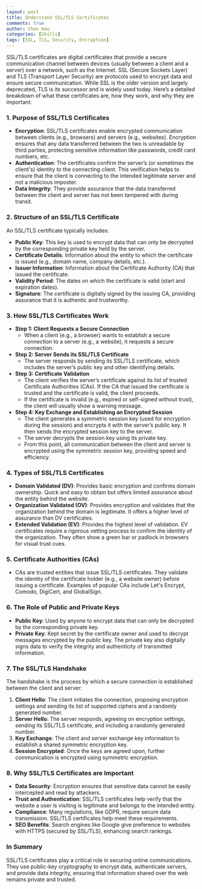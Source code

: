 ```yaml
---
layout: post
title: Understand SSL/TLS Certificates
comments: true
author: Chen Hao
categories: [Skills]
tags: [SSL, TLS, Security, Encryption]
---
```



SSL/TLS certificates are digital certificates that provide a secure communication channel between devices (usually between a client and a server) over a network, such as the Internet. SSL (Secure Sockets Layer) and TLS (Transport Layer Security) are protocols used to encrypt data and ensure secure communication. While SSL is the older version and largely deprecated, TLS is its successor and is widely used today. Here’s a detailed breakdown of what these certificates are, how they work, and why they are important:

### 1. **Purpose of SSL/TLS Certificates**

- **Encryption**: SSL/TLS certificates enable encrypted communication between clients (e.g., browsers) and servers (e.g., websites). Encryption ensures that any data transferred between the two is unreadable by third parties, protecting sensitive information like passwords, credit card numbers, etc.
- **Authentication**: The certificates confirm the server’s (or sometimes the client's) identity to the connecting client. This verification helps to ensure that the client is connecting to the intended legitimate server and not a malicious imposter.
- **Data Integrity**: They provide assurance that the data transferred between the client and server has not been tampered with during transit.

### 2. **Structure of an SSL/TLS Certificate**

An SSL/TLS certificate typically includes:
- **Public Key**: This key is used to encrypt data that can only be decrypted by the corresponding private key held by the server.
- **Certificate Details**: Information about the entity to which the certificate is issued (e.g., domain name, company details, etc.).
- **Issuer Information**: Information about the Certificate Authority (CA) that issued the certificate.
- **Validity Period**: The dates on which the certificate is valid (start and expiration dates).
- **Signature**: The certificate is digitally signed by the issuing CA, providing assurance that it is authentic and trustworthy.

### 3. **How SSL/TLS Certificates Work**

- **Step 1: Client Requests a Secure Connection**
  - When a client (e.g., a browser) wants to establish a secure connection to a server (e.g., a website), it requests a secure connection.
- **Step 2: Server Sends its SSL/TLS Certificate**
  - The server responds by sending its SSL/TLS certificate, which includes the server’s public key and other identifying details.
- **Step 3: Certificate Validation**
  - The client verifies the server’s certificate against its list of trusted Certificate Authorities (CAs). If the CA that issued the certificate is trusted and the certificate is valid, the client proceeds.
  - If the certificate is invalid (e.g., expired or self-signed without trust), the client will usually show a warning message.
- **Step 4: Key Exchange and Establishing an Encrypted Session**
  - The client generates a symmetric session key (used for encryption during the session) and encrypts it with the server’s public key. It then sends the encrypted session key to the server.
  - The server decrypts the session key using its private key.
  - From this point, all communication between the client and server is encrypted using the symmetric session key, providing speed and efficiency.

### 4. **Types of SSL/TLS Certificates**

- **Domain Validated (DV)**: Provides basic encryption and confirms domain ownership. Quick and easy to obtain but offers limited assurance about the entity behind the website.
- **Organization Validated (OV)**: Provides encryption and validates that the organization behind the domain is legitimate. It offers a higher level of assurance than DV certificates.
- **Extended Validation (EV)**: Provides the highest level of validation. EV certificates require a rigorous vetting process to confirm the identity of the organization. They often show a green bar or padlock in browsers for visual trust cues.

### 5. **Certificate Authorities (CAs)**

- CAs are trusted entities that issue SSL/TLS certificates. They validate the identity of the certificate holder (e.g., a website owner) before issuing a certificate. Examples of popular CAs include Let's Encrypt, Comodo, DigiCert, and GlobalSign.

### 6. **The Role of Public and Private Keys**

- **Public Key**: Used by anyone to encrypt data that can only be decrypted by the corresponding private key.
- **Private Key**: Kept secret by the certificate owner and used to decrypt messages encrypted by the public key. The private key also digitally signs data to verify the integrity and authenticity of transmitted information.

### 7. **The SSL/TLS Handshake**

The handshake is the process by which a secure connection is established between the client and server:
1. **Client Hello**: The client initiates the connection, proposing encryption settings and sending its list of supported ciphers and a randomly generated number.
2. **Server Hello**: The server responds, agreeing on encryption settings, sending its SSL/TLS certificate, and including a randomly generated number.
3. **Key Exchange**: The client and server exchange key information to establish a shared symmetric encryption key.
4. **Session Encrypted**: Once the keys are agreed upon, further communication is encrypted using symmetric encryption.

### 8. **Why SSL/TLS Certificates are Important**

- **Data Security**: Encryption ensures that sensitive data cannot be easily intercepted and read by attackers.
- **Trust and Authentication**: SSL/TLS certificates help verify that the website a user is visiting is legitimate and belongs to the intended entity.
- **Compliance**: Many regulations, like GDPR, require secure data transmission. SSL/TLS certificates help meet these requirements.
- **SEO Benefits**: Search engines like Google give preference to websites with HTTPS (secured by SSL/TLS), enhancing search rankings.

### **In Summary**

SSL/TLS certificates play a critical role in securing online communications. They use public-key cryptography to encrypt data, authenticate servers, and provide data integrity, ensuring that information shared over the web remains private and trusted.